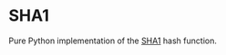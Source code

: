# SHA1
Pure Python implementation of the [SHA1](https://en.wikipedia.org/wiki/SHA-1) hash function.
